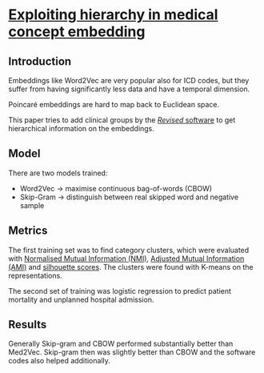 # [Exploiting hierarchy in medical concept embedding](https://academic.oup.com/jamiaopen/article/4/1/ooab022/6172949)
## Introduction
Embeddings like Word2Vec are very popular also for ICD codes, but they suffer from having significantly less data and have a temporal dimension.

Poincaré embeddings are hard to map back to Euclidean space.

This paper tries to add clinical groups by the [*Revised* software](https://www.hcup-us.ahrq.gov/toolssoftware/ccsr/ccs_refined.jsp#download) to get hierarchical information on the embeddings.
## Model
There are two models trained:
- Word2Vec &rightarrow; maximise continuous bag-of-words \(CBOW\)
- Skip-Gram &rightarrow; distinguish between real skipped word and negative sample

## Metrics
The first training set was to find category clusters, which were evaluated with [Normalised Mutual Information \(NMI\)](https://scikit-learn.org/stable/modules/generated/sklearn.metrics.normalized_mutual_info_score.html), [Adjusted Mutual Information \(AMI\)](https://scikit-learn.org/stable/modules/generated/sklearn.metrics.adjusted_mutual_info_score.html) and [silhouette scores](https://scikit-learn.org/stable/modules/generated/sklearn.metrics.silhouette_score.html). The clusters were found with K-means on the representations.

The second set of training was logistic regression to predict patient mortality and unplanned hospital admission.
## Results
Generally Skip-gram and CBOW performed substantially better than Med2Vec. Skip-gram then was slightly better than CBOW and the software codes also helped additionally.